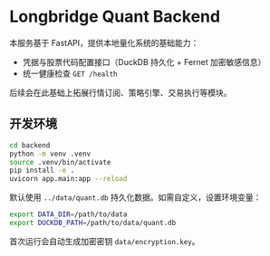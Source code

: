 # Longbridge Quant Backend

本服务基于 FastAPI，提供本地量化系统的基础能力：

- 凭据与股票代码配置接口（DuckDB 持久化 + Fernet 加密敏感信息）
- 统一健康检查 `GET /health`

后续会在此基础上拓展行情订阅、策略引擎、交易执行等模块。

## 开发环境

```bash
cd backend
python -m venv .venv
source .venv/bin/activate
pip install -e .
uvicorn app.main:app --reload
```

默认使用 `../data/quant.db` 持久化数据。如需自定义，设置环境变量：

```bash
export DATA_DIR=/path/to/data
export DUCKDB_PATH=/path/to/data/quant.db
```

首次运行会自动生成加密密钥 `data/encryption.key`。
